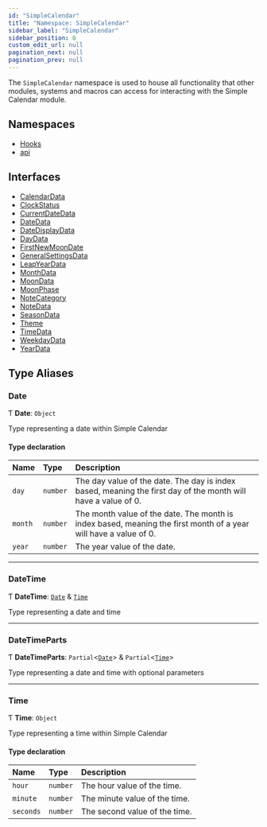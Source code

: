 ```yaml
---
id: "SimpleCalendar"
title: "Namespace: SimpleCalendar"
sidebar_label: "SimpleCalendar"
sidebar_position: 0
custom_edit_url: null
pagination_next: null
pagination_prev: null
---
```


The `SimpleCalendar` namespace is used to house all functionality that other modules, systems and macros can access for interacting with the Simple Calendar module.

## Namespaces

- [Hooks](SimpleCalendar.Hooks.md)
- [api](SimpleCalendar.api.md)

## Interfaces

- [CalendarData](../interfaces/SimpleCalendar.CalendarData.md)
- [ClockStatus](../interfaces/SimpleCalendar.ClockStatus.md)
- [CurrentDateData](../interfaces/SimpleCalendar.CurrentDateData.md)
- [DateData](../interfaces/SimpleCalendar.DateData.md)
- [DateDisplayData](../interfaces/SimpleCalendar.DateDisplayData.md)
- [DayData](../interfaces/SimpleCalendar.DayData.md)
- [FirstNewMoonDate](../interfaces/SimpleCalendar.FirstNewMoonDate.md)
- [GeneralSettingsData](../interfaces/SimpleCalendar.GeneralSettingsData.md)
- [LeapYearData](../interfaces/SimpleCalendar.LeapYearData.md)
- [MonthData](../interfaces/SimpleCalendar.MonthData.md)
- [MoonData](../interfaces/SimpleCalendar.MoonData.md)
- [MoonPhase](../interfaces/SimpleCalendar.MoonPhase.md)
- [NoteCategory](../interfaces/SimpleCalendar.NoteCategory.md)
- [NoteData](../interfaces/SimpleCalendar.NoteData.md)
- [SeasonData](../interfaces/SimpleCalendar.SeasonData.md)
- [Theme](../interfaces/SimpleCalendar.Theme.md)
- [TimeData](../interfaces/SimpleCalendar.TimeData.md)
- [WeekdayData](../interfaces/SimpleCalendar.WeekdayData.md)
- [YearData](../interfaces/SimpleCalendar.YearData.md)

## Type Aliases

### Date

Ƭ **Date**: `Object`

Type representing a date within Simple Calendar

#### Type declaration

| Name | Type | Description |
| :------ | :------ | :------ |
| `day` | `number` | The day value of the date. The day is index based, meaning the first day of the month will have a value of 0. |
| `month` | `number` | The month value of the date. The month is index based, meaning the first month of a year will have a value of 0. |
| `year` | `number` | The year value of the date. |

___

### DateTime

Ƭ **DateTime**: [`Date`](SimpleCalendar.md#date) & [`Time`](SimpleCalendar.md#time)

Type representing a date and time

___

### DateTimeParts

Ƭ **DateTimeParts**: `Partial`\<[`Date`](SimpleCalendar.md#date)\> & `Partial`\<[`Time`](SimpleCalendar.md#time)\>

Type representing a date and time with optional parameters

___

### Time

Ƭ **Time**: `Object`

Type representing a time within Simple Calendar

#### Type declaration

| Name | Type | Description |
| :------ | :------ | :------ |
| `hour` | `number` | The hour value of the time. |
| `minute` | `number` | The minute value of the time. |
| `seconds` | `number` | The second value of the time. |
